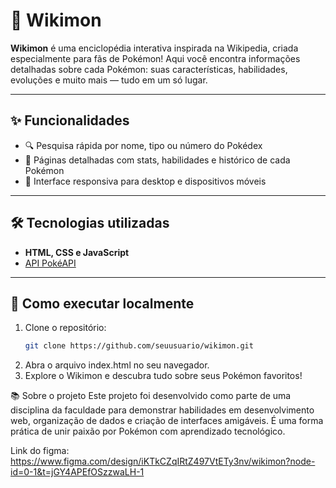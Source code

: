 # 🐾 Wikimon

**Wikimon** é uma enciclopédia interativa inspirada na Wikipedia, criada especialmente para fãs de Pokémon! Aqui você encontra informações detalhadas sobre cada Pokémon: suas características, habilidades, evoluções e muito mais — tudo em um só lugar.

---

## ✨ Funcionalidades

- 🔍 Pesquisa rápida por nome, tipo ou número do Pokédex  
- 📄 Páginas detalhadas com stats, habilidades e histórico de cada Pokémon  
- 📱 Interface responsiva para desktop e dispositivos móveis  
---

## 🛠️ Tecnologias utilizadas

- **HTML, CSS e JavaScript**  
- [API PokéAPI](https://pokeapi.com)
---

## 🚀 Como executar localmente

1. Clone o repositório:
   ```bash
   git clone https://github.com/seuusuario/wikimon.git
   
2. Abra o arquivo index.html no seu navegador.
3. Explore o Wikimon e descubra tudo sobre seus Pokémon favoritos!

📚 Sobre o projeto
Este projeto foi desenvolvido como parte de uma disciplina da faculdade para demonstrar habilidades em desenvolvimento web, organização de dados e criação de interfaces amigáveis. É uma forma prática de unir paixão por Pokémon com aprendizado tecnológico.

Link do figma: https://www.figma.com/design/iKTkCZqIRtZ497VtETy3nv/wikimon?node-id=0-1&t=jGY4APEfOSzzwaLH-1
